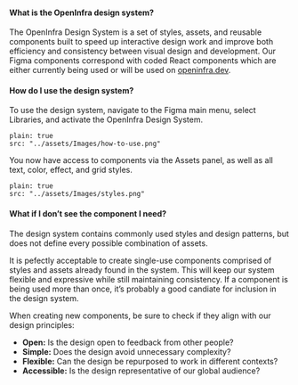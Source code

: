 #### **What is the OpenInfra design system?** 

The OpenInfra Design System is a set of styles, assets, and reusable components built to speed up interactive design work and improve both efficiency and consistency between visual design and development. Our Figma components correspond with coded React components which are either currently being used or will be used on [openinfra.dev](https://openinfra.dev/).


#### **How do I use the design system?** 

To use the design system, navigate to the Figma main menu, select Libraries, and activate the OpenInfra Design System.  

```image
plain: true
src: "../assets/Images/how-to-use.png"
```

You now have access to components via the Assets panel, as well as all text, color, effect, and grid styles.  

```image
plain: true
src: "../assets/Images/styles.png"
```

#### **What if I don’t see the component I need?** 

The design system contains commonly used styles and design patterns, but does not define every possible combination of assets.

It is pefectly acceptable to create single-use components comprised of styles and assets already found in the system. This will keep our system flexible and expressive while still maintaining consistency. If a component is being used more than once, it’s probably a good candiate for inclusion in the design system. 

When creating new components, be sure to check if they align with our design principles: 

- **Open:** Is the design open to feedback from other people?  
- **Simple:** Does the design avoid unnecessary complexity? 
- **Flexible:** Can the design be repurposed to work in different contexts?  
- **Accessible:** Is the design representative of our global audience?
